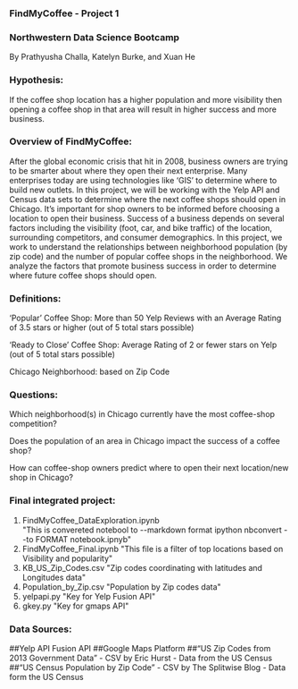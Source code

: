 ### FindMyCoffee - Project 1 
### Northwestern Data Science Bootcamp 

By Prathyusha Challa, Katelyn Burke, and Xuan He 

### Hypothesis:
If the coffee shop location has a higher population and more visibility then opening a coffee shop in that area will result in higher success and more business. 

### Overview of FindMyCoffee: 

After the global economic crisis that hit in 2008, business owners are trying to be smarter about where they open their next enterprise. Many enterprises today are using technologies like ‘GIS’ to determine where to build new outlets. In this project, we will be working with the Yelp API and Census data sets to determine where the next coffee shops should open in Chicago. It’s important for shop owners to be informed before choosing a location to open their business. Success of a business depends on several factors including the visibility (foot, car, and bike traffic) of the location, surrounding competitors, and consumer demographics. In this project, we work to understand the relationships between neighborhood population (by zip code) and the number of popular coffee shops in the neighborhood. We analyze the factors that promote business success in order to determine where future coffee shops should open. 

### Definitions: 
‘Popular’ Coffee Shop: More than 50 Yelp Reviews with an Average Rating of 3.5 stars or higher (out of 5 total stars possible)

‘Ready to Close’ Coffee Shop: Average Rating of 2 or fewer stars on Yelp (out of 5 total stars possible)

Chicago Neighborhood: based on Zip Code 

### Questions: 
Which neighborhood(s) in Chicago currently have the most coffee-shop competition? 

Does the population of an area in Chicago impact the success of a coffee shop?

How can coffee-shop owners predict where to open their next location/new shop in Chicago?

### Final integrated project: 

1. FindMyCoffee_DataExploration.ipynb	
"This is convereted notebool to --markdown format ipython nbconvert --to FORMAT notebook.ipnyb"
2. FindMyCoffee_Final.ipynb
"This file is a filter of top locations based on Visibility and popularity"
3. KB_US_Zip_Codes.csv
"Zip codes coordinating with latitudes and Longitudes data"
4. Population_by_Zip.csv
"Population by Zip codes data"
5. yelpapi.py
"Key for Yelp Fusion API"
6. gkey.py
 "Key for gmaps API"

### Data Sources: 

##Yelp API Fusion API
##Google Maps Platform 
##“US Zip Codes from 2013 Government Data” -  CSV by Eric Hurst - Data from the US Census 
##“US Census Population by Zip Code” - CSV by The Splitwise Blog - Data form the US Census



